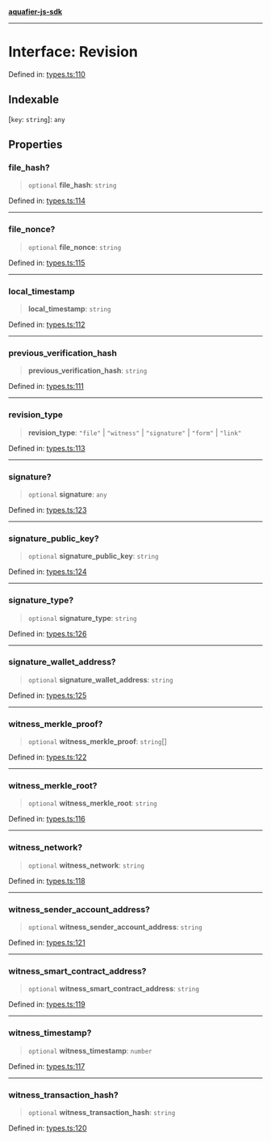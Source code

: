 [**aquafier-js-sdk**](../README.md)

***

# Interface: Revision

Defined in: [types.ts:110](https://github.com/inblockio/aqua-verifier-js-lib/blob/8585c670e387bba02324c5d1649cefbfbcc39ce3/src/types.ts#L110)

## Indexable

\[`key`: `string`\]: `any`

## Properties

### file\_hash?

> `optional` **file\_hash**: `string`

Defined in: [types.ts:114](https://github.com/inblockio/aqua-verifier-js-lib/blob/8585c670e387bba02324c5d1649cefbfbcc39ce3/src/types.ts#L114)

***

### file\_nonce?

> `optional` **file\_nonce**: `string`

Defined in: [types.ts:115](https://github.com/inblockio/aqua-verifier-js-lib/blob/8585c670e387bba02324c5d1649cefbfbcc39ce3/src/types.ts#L115)

***

### local\_timestamp

> **local\_timestamp**: `string`

Defined in: [types.ts:112](https://github.com/inblockio/aqua-verifier-js-lib/blob/8585c670e387bba02324c5d1649cefbfbcc39ce3/src/types.ts#L112)

***

### previous\_verification\_hash

> **previous\_verification\_hash**: `string`

Defined in: [types.ts:111](https://github.com/inblockio/aqua-verifier-js-lib/blob/8585c670e387bba02324c5d1649cefbfbcc39ce3/src/types.ts#L111)

***

### revision\_type

> **revision\_type**: `"file"` \| `"witness"` \| `"signature"` \| `"form"` \| `"link"`

Defined in: [types.ts:113](https://github.com/inblockio/aqua-verifier-js-lib/blob/8585c670e387bba02324c5d1649cefbfbcc39ce3/src/types.ts#L113)

***

### signature?

> `optional` **signature**: `any`

Defined in: [types.ts:123](https://github.com/inblockio/aqua-verifier-js-lib/blob/8585c670e387bba02324c5d1649cefbfbcc39ce3/src/types.ts#L123)

***

### signature\_public\_key?

> `optional` **signature\_public\_key**: `string`

Defined in: [types.ts:124](https://github.com/inblockio/aqua-verifier-js-lib/blob/8585c670e387bba02324c5d1649cefbfbcc39ce3/src/types.ts#L124)

***

### signature\_type?

> `optional` **signature\_type**: `string`

Defined in: [types.ts:126](https://github.com/inblockio/aqua-verifier-js-lib/blob/8585c670e387bba02324c5d1649cefbfbcc39ce3/src/types.ts#L126)

***

### signature\_wallet\_address?

> `optional` **signature\_wallet\_address**: `string`

Defined in: [types.ts:125](https://github.com/inblockio/aqua-verifier-js-lib/blob/8585c670e387bba02324c5d1649cefbfbcc39ce3/src/types.ts#L125)

***

### witness\_merkle\_proof?

> `optional` **witness\_merkle\_proof**: `string`[]

Defined in: [types.ts:122](https://github.com/inblockio/aqua-verifier-js-lib/blob/8585c670e387bba02324c5d1649cefbfbcc39ce3/src/types.ts#L122)

***

### witness\_merkle\_root?

> `optional` **witness\_merkle\_root**: `string`

Defined in: [types.ts:116](https://github.com/inblockio/aqua-verifier-js-lib/blob/8585c670e387bba02324c5d1649cefbfbcc39ce3/src/types.ts#L116)

***

### witness\_network?

> `optional` **witness\_network**: `string`

Defined in: [types.ts:118](https://github.com/inblockio/aqua-verifier-js-lib/blob/8585c670e387bba02324c5d1649cefbfbcc39ce3/src/types.ts#L118)

***

### witness\_sender\_account\_address?

> `optional` **witness\_sender\_account\_address**: `string`

Defined in: [types.ts:121](https://github.com/inblockio/aqua-verifier-js-lib/blob/8585c670e387bba02324c5d1649cefbfbcc39ce3/src/types.ts#L121)

***

### witness\_smart\_contract\_address?

> `optional` **witness\_smart\_contract\_address**: `string`

Defined in: [types.ts:119](https://github.com/inblockio/aqua-verifier-js-lib/blob/8585c670e387bba02324c5d1649cefbfbcc39ce3/src/types.ts#L119)

***

### witness\_timestamp?

> `optional` **witness\_timestamp**: `number`

Defined in: [types.ts:117](https://github.com/inblockio/aqua-verifier-js-lib/blob/8585c670e387bba02324c5d1649cefbfbcc39ce3/src/types.ts#L117)

***

### witness\_transaction\_hash?

> `optional` **witness\_transaction\_hash**: `string`

Defined in: [types.ts:120](https://github.com/inblockio/aqua-verifier-js-lib/blob/8585c670e387bba02324c5d1649cefbfbcc39ce3/src/types.ts#L120)
